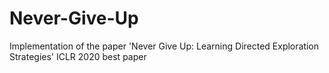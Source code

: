 # Never-Give-Up
Implementation of the paper 'Never Give Up: Learning Directed Exploration Strategies' ICLR 2020 best paper
